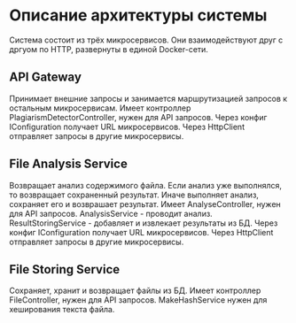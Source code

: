 # Описание архитектуры системы
Система состоит из трёх микросервисов. Они взаимодействуют друг с дргуом по HTTP, развернуты в единой Docker-сети.
## API Gateway
Принимает внешние запросы и занимается маршрутизацией запросов к остальным микросервисам.
Имеет контроллер PlagiarismDetectorController, нужен для API запросов. Через конфиг IConfiguration получает URL микросервисов. 
Через HttpClient отправляет запросы в другие микросервисы.
## File Analysis Service
Возвращает анализ содержимого файла. Если анализ уже выполнялся, то возвращает сохраненный результат. Иначе выполняет анализ, сохраняет его
и возврашает результат. Имеет AnalyseController, нужен для API запросов. AnalysisService - проводит анализ. 
ResultStoringService - добавляет и извлекает результаты из БД. Через конфиг IConfiguration получает URL микросервисов. 
Через HttpClient отправляет запросы в другие микросервисы.
## File Storing Service
Сохраняет, хранит и возвращает файлы из БД. Имеет контроллер FileController, нужен для API запросов. MakeHashService нужен для хеширования текста файла.
